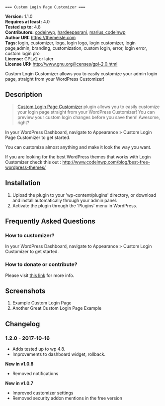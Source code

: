 	=== Custom Login Page Customizer ===
**Version:** 1.1.0  
**Requires at least:** 4.0  
**Tested up to:** 4.8  
**Contributors:** [codeinwp](https://profiles.wordpress.org/codeinwp), [hardeepasrani](https://profiles.wordpress.org/hardeepasrani), [marius_codeinwp](https://profiles.wordpress.org/marius_codeinwp)  
**Author URI:** https://themeisle.com  
**Tags:** login, customizer, logo, login logo, login customizer, login page,admin, branding, customization, custom login, error, login error, custom login pro  
**License:** GPLv2 or later  
**License URI:** http://www.gnu.org/licenses/gpl-2.0.html  

Custom Login Customizer allows you to easily customize your admin login page, straight from your WordPress Customizer!

## Description ##

><a href="https://themeisle.com/plugins/login-customizer/" target="_blank" rel="nofollow">Custom Login Page Customizer</a> plugin allows you to easily customize your login page straight from your WordPress Customizer! You can preview your custom login changes before you save them! Awesome, right?

In your WordPress Dashboard, navigate to Appearance > Custom Login Page Customizer to get started.

You can customize almost anything and make it look the way you want.

If you are looking for the best WordPress themes that works with Login Customizer check this out : <a href="http://www.codeinwp.com/blog/best-free-wordpress-themes/" target="_blank" rel="nofollow">http://www.codeinwp.com/blog/best-free-wordpress-themes/</a>
## Installation ##

1. Upload the plugin to your 'wp-content/plugins' directory, or download and install automatically through your admin panel.
2. Activate the plugin through the 'Plugins' menu in WordPress.

## Frequently Asked Questions ##

### How to customizer? ###

In your WordPress Dashboard, navigate to Appearance > Custom Login Customizer to get started.

### How to donate or contribute? ###

Please visit <a target="_blank" rel="nofollow" href="http://themeisle.com">this link</a> for more info.

## Screenshots ##

1. Example Custom Login Page
2. Another Great Custom Login Page Example

## Changelog ##
### 1.2.0 - 2017-10-16  ###

* Adds tested up to wp 4.8.
* Improvements to dashboard widget, rollback.



**New in v1.0.8**

* Removed notifications

**New in v1.0.7**

* Improved customizer settings
* Removed security addon mentions in the free version
